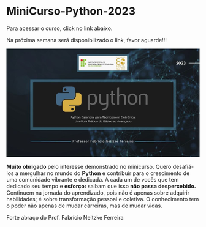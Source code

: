 # MiniCurso-Python-2023
Para acessar o curso, click no link abaixo.

Na próxima semana será disponibilizado o link, favor aguarde!!!

<p float="left">
<img src="https://github.com/FFabricio/MiniCurso-Python-2023/blob/40ada4b5ef8284f2d5750fef109cea79a536b88e/capa.jpg" widht="200"/>
</p>

**Muito obrigado** pelo interesse demonstrado no minicurso. Quero desafiá-los a mergulhar no mundo do **Python** e contribuir para o crescimento de uma comunidade vibrante e dedicada. A cada um de vocês que tem dedicado seu tempo e **esforço:** saibam que isso **não passa despercebido.** Continuem na jornada do aprendizado, pois não é apenas sobre adquirir habilidades; é sobre transformação pessoal e coletiva. O conhecimento tem o poder não apenas de mudar carreiras, mas de mudar vidas. 

Forte abraço do Prof. Fabrício Neitzke Ferreira

